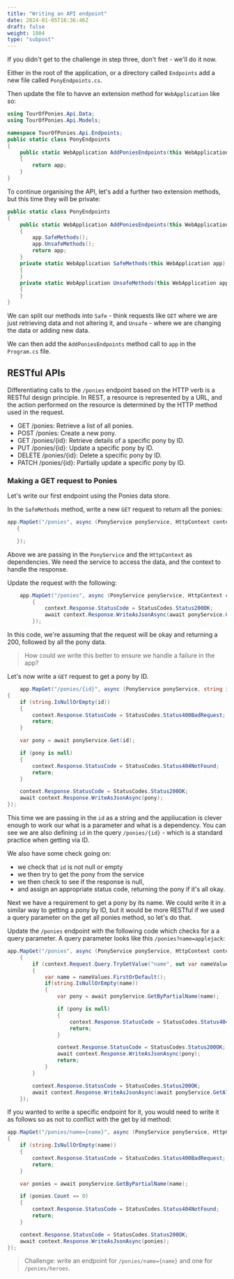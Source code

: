 ```yaml
---
title: "Writing an API endpoint"
date: 2024-01-05T16:36:46Z
draft: false
weight: 1004
type: "subpost"
---
```


If you didn't get to the challenge in step three, don't fret - we'll do it now.

Either in the root of the application, or a directory called `Endpoints` add a new file called `PonyEndpoints.cs`.

Then update the file to havve an extension method for `WebApplication` like so:

```csharp
using TourOfPonies.Api.Data;
using TourOfPonies.Api.Models;

namespace TourOfPonies.Api.Endpoints;
public static class PonyEndpoints
{
	public static WebApplication AddPoniesEndpoints(this WebApplication app)
	{
		return app;
	}
}
```

To continue organising the API, let's add a further two extension methods, but this time they will be private:

```csharp
public static class PonyEndpoints
{
	public static WebApplication AddPoniesEndpoints(this WebApplication app)
	{
        app.SafeMethods();
        app.UnsafeMethods();
		return app;
	}
    private static WebApplication SafeMethods(this WebApplication app)
    {
    }
    private static WebApplication UnsafeMethods(this WebApplication app)
    {
    }
}

```

We can split our methods into `Safe` - think requests like `GET` where we are just retrieving data and not altering it, and `Unsafe` - where we are changing the data or adding new data.

 We can then add the `AddPoniesEndpoints` method call to `app` in the `Program.cs` file.

 ## RESTful APIs

 Differentiating calls to the `/ponies` endpoint based on the HTTP verb is a RESTful design principle. In REST, a resource is represented by a URL, and the action performed on the resource is determined by the HTTP method used in the request.
* GET /ponies: Retrieve a list of all ponies.
* POST /ponies: Create a new pony.
* GET /ponies/{id}: Retrieve details of a specific pony by ID.
* PUT /ponies/{id}: Update a specific pony by ID.
* DELETE /ponies/{id}: Delete a specific pony by ID.
* PATCH /ponies/{id}: Partially update a specific pony by ID.


 ### Making a GET request to Ponies

 Let's write our first endpoint using the Ponies data store.

 In the `SafeMethods` method, write a new `GET` request to return all the ponies:

 ```csharp
app.MapGet("/ponies", async (PonyService ponyService, HttpContext context) =>
	{

    });
```

Above we are passing in the `PonyService` and the `HttpContext` as dependencies. We need the service to access the data, and the context to handle the response.

Update the request with the following:

```csharp
	app.MapGet("/ponies", async (PonyService ponyService, HttpContext context) =>
		{
			context.Response.StatusCode = StatusCodes.Status200OK;
			await context.Response.WriteAsJsonAsync(await ponyService.GetAll());
		});

```

In this code, we're assuming that the request will be okay and returning a 200, followed by all the pony data.

> How could we write this better to ensure we handle a failure in the app?

Let's now write a `GET` request to get a pony by ID.

```csharp
	app.MapGet("/ponies/{id}", async (PonyService ponyService, string id, HttpContext context) =>
{
	if (string.IsNullOrEmpty(id))
	{
		context.Response.StatusCode = StatusCodes.Status400BadRequest;
		return;
	}

	var pony = await ponyService.Get(id);

	if (pony is null)
	{
		context.Response.StatusCode = StatusCodes.Status404NotFound;
		return;
	}

	context.Response.StatusCode = StatusCodes.Status200OK;
	await context.Response.WriteAsJsonAsync(pony);
});

```

This time we are passing in the `id` as a string and the appliucation is clever enough to work our what is a parameter and what is a dependency. You can see we are also defining `id` in the query `/ponies/{id}` - which is a standard practice when getting via ID.

We also have some check going on:
* we check that `id` is not null or empty
* we then try to get the pony from the service
* we then check to see if the response is null, 
* and assign an appropriate status code, returning the pony if it's all okay.


Next we have a requirement to get a pony by its name. We could write it in a similar way to getting a pony by ID, but it would be more RESTful if we used a query parameter on the get all ponies method, so let's do that.

Update the `/ponies` endpoint with the following code which checks for a a query parameter. A query parameter looks like this `/ponies?name=applejack`:

```csharp
app.MapGet("/ponies", async (PonyService ponyService, HttpContext context) =>
	{
		if (context.Request.Query.TryGetValue("name", out var nameValues))
		{
			var name = nameValues.FirstOrDefault();
			if(string.IsNullOrEmpty(name))
			{
				var pony = await ponyService.GetByPartialName(name);

				if (pony is null)
				{
					context.Response.StatusCode = StatusCodes.Status404NotFound;
					return;
				}

				context.Response.StatusCode = StatusCodes.Status200OK;
				await context.Response.WriteAsJsonAsync(pony);
				return;
			}
		}

		context.Response.StatusCode = StatusCodes.Status200OK;
		await context.Response.WriteAsJsonAsync(await ponyService.GetAll());
	});
```

If you wanted to write a specific endpoint for it, you would need to write it as follows so as not to conflict with the get by id method:

```csharp
app.MapGet("/ponies/name={name}", async (PonyService ponyService, HttpContext context, string name) =>
{
	if (string.IsNullOrEmpty(name))
	{
		context.Response.StatusCode = StatusCodes.Status400BadRequest;
		return;
	}

	var ponies = await ponyService.GetByPartialName(name);

	if (ponies.Count == 0)
	{
		context.Response.StatusCode = StatusCodes.Status404NotFound;
		return;
	}

	context.Response.StatusCode = StatusCodes.Status200OK;
	await context.Response.WriteAsJsonAsync(ponies);
});
```

> Challenge: write an endpoint for `/ponies/name={name}` and one for `/ponies/heroes`.